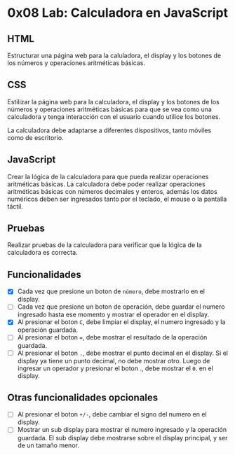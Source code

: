 # 0x08 Lab: Calculadora en JavaScript

## HTML

Estructurar una página web para la caluladora, el display y los botones de los números y operaciones aritméticas básicas.

## CSS

Estilizar la página web para la calculadora, el display y los botones de los números y operaciones aritméticas básicas para que se vea como una calculadora y tenga interacción con el usuario cuando utilice los botones.

La calculadora debe adaptarse a diferentes dispositivos, tanto móviles como de escritorio.

## JavaScript

Crear la lógica de la calculadora para que pueda realizar operaciones aritméticas básicas. La calculadora debe poder realizar operaciones aritméticas básicas con números decimales y enteros, además los datos numéricos deben ser ingresados tanto por el teclado, el mouse o la pantalla táctil.

## Pruebas

Realizar pruebas de la calculadora para verificar que la lógica de la calculadora es correcta.

## Funcionalidades

- [x] Cada vez que presione un boton de `número`, debe mostrarlo en el display.
- [ ] Cada vez que presione un boton de operación, debe guardar el numero ingresado hasta ese momento y mostrar el operador en el display.
- [x] Al presionar el boton `C`, debe limpiar el display, el numero ingresado y la operación guardada.
- [ ] Al presionar el boton `=`, debe mostrar el resultado de la operación guardada.
- [ ] Al presionar el boton `.`, debe mostrar el punto decimal en el display. Si el display ya tiene un punto decimal, no debe mostrar otro. Luego de ingresar un operador y presionar el boton ., debe mostrar el `0`. en el display.

## Otras funcionalidades opcionales

- [ ] Al presionar el boton `+/-`, debe cambiar el signo del numero en el display.
- [ ] Mostrar un sub display para mostrar el numero ingresado y la operación guardada. El sub display debe mostrarse sobre el display principal, y ser de un tamaño menor.
